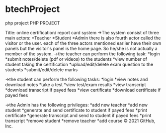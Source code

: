 # btechProject
 php project
PHP PROJECT

Title: online certification/ report card system
->The system consist of three main actors:
*Teacher
*Student
*Admin
there is also fourth actor called the visitor or the user.
each of the three actors mentioned earlier have their own panels but the visitor's panel is the home page.
So he/she is not actually a member of the system.
->the teacher can perform the following task:
*login
*submit notes/delete (pdf or videos) to the students
*view number of student taking the certification
*upload/edit/delete exam question to the students
*submit/edit/delete marks

->the student can perform the following tasks:
*login
*view notes and download notes
*take a test
*view test/exam results
*view transcript
*download transcript if payed fees
*view certificate
*download certificate if payed fees

->the Admin has the following privileges:
*add new teacher
*add new student
*generate and send certificate to student if payed fees
*print certificate
*generate transcript and send to student if payed fees
*print transcript
*remove student
*remove teacher
*add course
© 2021 GitHub, Inc.
